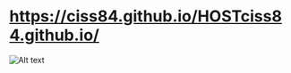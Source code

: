# https://ciss84.github.io/HOSTciss84.github.io/

![Alt text](https://github.com/ciss84/HOST.84Ciss.github.io/blob/master/Capture.PNG?raw=true "Title")


